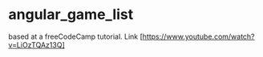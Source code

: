 # angular_game_list
based at a freeCodeCamp tutorial. Link [https://www.youtube.com/watch?v=LiOzTQAz13Q]
